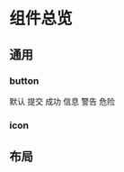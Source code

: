 # 组件总览

## 通用
### button
<fl-button>默认</fl-button>
<fl-button type="primary">提交</fl-button>
<fl-button type="success">成功</fl-button>
<fl-button type="info">信息</fl-button>
<fl-button type="warning">警告</fl-button>
<fl-button type="danger">危险</fl-button>
### icon
<fl-icon icon="address_book_line" :size="60"></fl-icon>
<fl-icon icon="thumb_up_line" :size="60" color="pink"></fl-icon>
<fl-icon icon="emoji_line" :size="60" color="orange"></fl-icon>
<fl-icon icon="applet_line" :size="60"></fl-icon>
<fl-icon icon="android_line" :size="60" color="green"></fl-icon>

## 布局
